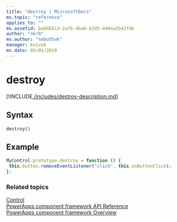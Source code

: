 ```yaml
---
title: "destroy | MicrosoftDocs"
ms.topic: "reference"
applies_to: ""
ms.assetid: ba66b513-2a7b-4ba6-b2d5-446ea2b42fdb
author: "nkrb"
ms.author: "nabuthuk"
manager: kvivek
ms.date: 03/01/2019
---
```

# destroy

[!INCLUDE[./includes/destroy-description.md](./includes/destroy-description.md)]

## Syntax

`destroy()`

## Example

```javascript
MyControl.prototype.destroy = function () {
 this.button.removeEventListener("click", this.onButtonClick);
};
```

### Related topics

[Control](../control.md)<br/>
[PowerApps component framework API Reference](../reference/index.md)<br/>
[PowerApps component framework Overview](../overview.md)